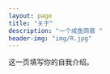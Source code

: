 ```yaml
---
layout: page
title: "关于"
description: "一个咸鱼蒟蒻 " 
header-img: "img/R.jpg"
---
```


这一页填写你的自我介绍。





